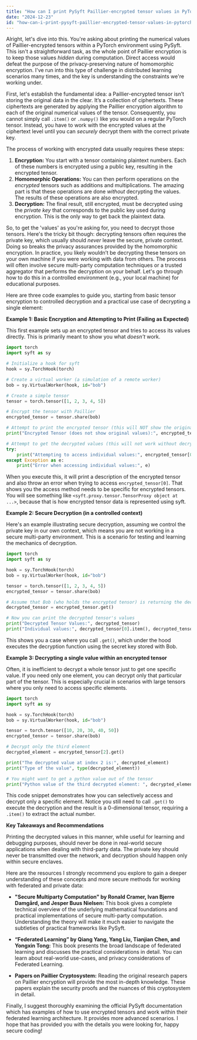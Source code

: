 ```yaml
---
title: "How can I print PySyft Paillier-encrypted tensor values in PyTorch?"
date: "2024-12-23"
id: "how-can-i-print-pysyft-paillier-encrypted-tensor-values-in-pytorch"
---
```


Alright, let's dive into this. You're asking about printing the numerical values of Paillier-encrypted tensors within a PyTorch environment using PySyft. This isn't a straightforward task, as the whole point of Paillier encryption is to keep those values *hidden* during computation. Direct access would defeat the purpose of the privacy-preserving nature of homomorphic encryption. I've run into this type of challenge in distributed learning scenarios many times, and the key is understanding the constraints we're working under.

First, let's establish the fundamental idea: a Paillier-encrypted tensor isn’t storing the original data in the clear. It’s a collection of ciphertexts. These ciphertexts are generated by applying the Paillier encryption algorithm to each of the original numerical values of the tensor. Consequently, you cannot simply call `.item()` or `.numpy()` like you would on a regular PyTorch tensor. Instead, you have to work with the encrypted values at the ciphertext level until you can *securely* decrypt them with the correct private key.

The process of working with encrypted data usually requires these steps:

1.  **Encryption:**  You start with a tensor containing plaintext numbers. Each of these numbers is encrypted using a public key, resulting in the encrypted tensor.
2.  **Homomorphic Operations:** You can then perform operations on the *encrypted* tensors such as additions and multiplications. The amazing part is that these operations are done *without* decrypting the values. The results of these operations are also encrypted.
3. **Decryption:** The final result, still encrypted, must be decrypted using the *private key* that corresponds to the public key used during encryption. This is the only way to get back the plaintext data.

So, to get the 'values' as you're asking for, you need to decrypt those tensors. Here's the tricky bit though: decrypting tensors often requires the private key, which usually should *never* leave the secure, private context. Doing so breaks the privacy assurances provided by the homomorphic encryption. In practice, you likely wouldn’t be decrypting these tensors on your own machine if you were working with data from others. The process will often involve secure multi-party computation techniques or a trusted aggregator that performs the decryption on your behalf. Let's go through how to do this in a controlled environment (e.g., your local machine) for educational purposes.

Here are three code examples to guide you, starting from basic tensor encryption to controlled decryption and a practical use case of decrypting a single element:

**Example 1: Basic Encryption and Attempting to Print (Failing as Expected)**

This first example sets up an encrypted tensor and tries to access its values directly. This is primarily meant to show you what *doesn't* work.

```python
import torch
import syft as sy

# Initialize a hook for syft
hook = sy.TorchHook(torch)

# Create a virtual worker (a simulation of a remote worker)
bob = sy.VirtualWorker(hook, id="bob")

# Create a simple tensor
tensor = torch.tensor([1, 2, 3, 4, 5])

# Encrypt the tensor with Paillier
encrypted_tensor = tensor.share(bob)

# Attempt to print the encrypted tensor (this will NOT show the original values)
print("Encrypted Tensor (does not show original values):", encrypted_tensor)

# Attempt to get the decrypted values (this will not work without decryption)
try:
    print("Attempting to access individual values:", encrypted_tensor[0])
except Exception as e:
    print("Error when accessing individual values:", e)
```

When you execute this, it will print a description of the encrypted tensor and also throw an error when trying to access `encrypted_tensor[0]`. That shows you the access method needs to be specific for encrypted tensors. You will see something like `<syft.proxy.tensor.TensorProxy object at ...>`, because that is how encrypted tensor data is represented using syft.

**Example 2: Secure Decryption (in a controlled context)**

Here's an example illustrating secure decryption, assuming we control the private key in our own context, which means you are not working in a secure multi-party environment. This is a scenario for testing and learning the mechanics of decryption.

```python
import torch
import syft as sy

hook = sy.TorchHook(torch)
bob = sy.VirtualWorker(hook, id="bob")

tensor = torch.tensor([1, 2, 3, 4, 5])
encrypted_tensor = tensor.share(bob)

# Assume that Bob (who holds the encrypted tensor) is returning the decrypted result
decrypted_tensor = encrypted_tensor.get()

# Now you can print the decrypted tensor's values
print("Decrypted Tensor Values:", decrypted_tensor)
print("Individual values:", decrypted_tensor[0].item(), decrypted_tensor[1].item())
```

This shows you a case where you call `.get()`, which under the hood executes the decryption function using the secret key stored with Bob.

**Example 3: Decrypting a single value within an encrypted tensor**

Often, it is inefficient to decrypt a whole tensor just to get one specific value. If you need only one element, you can decrypt only that particular part of the tensor. This is especially crucial in scenarios with large tensors where you only need to access specific elements.

```python
import torch
import syft as sy

hook = sy.TorchHook(torch)
bob = sy.VirtualWorker(hook, id="bob")

tensor = torch.tensor([10, 20, 30, 40, 50])
encrypted_tensor = tensor.share(bob)

# Decrypt only the third element
decrypted_element = encrypted_tensor[2].get()

print("The decrypted value at index 2 is:", decrypted_element)
print("Type of the value", type(decrypted_element))

# You might want to get a python value out of the tensor
print("Python value of the third decrypted element: ", decrypted_element.item())
```

This code snippet demonstrates how you can selectively access and decrypt only a specific element. Notice you still need to call `.get()` to execute the decryption and the result is a 0-dimensional tensor, requiring a `.item()` to extract the actual number.

**Key Takeaways and Recommendations**

Printing the decrypted values in this manner, while useful for learning and debugging purposes, should never be done in real-world secure applications when dealing with third-party data. The private key should never be transmitted over the network, and decryption should happen only within secure enclaves.

Here are the resources I strongly recommend you explore to gain a deeper understanding of these concepts and more secure methods for working with federated and private data:

*   **"Secure Multiparty Computation" by Ronald Cramer, Ivan Bjerre Damgård, and Jesper Buus Nielsen:** This book gives a complete technical overview of the underlying mathematical foundations and practical implementations of secure multi-party computation. Understanding the theory will make it much easier to navigate the subtleties of practical frameworks like PySyft.

*   **“Federated Learning” by Qiang Yang, Yang Liu, Tianjian Chen, and Yongxin Tong:** This book presents the broad landscape of federated learning and discusses the practical considerations in detail. You can learn about real-world use-cases, and privacy considerations of Federated Learning.

*   **Papers on Paillier Cryptosystem:** Reading the original research papers on Paillier encryption will provide the most in-depth knowledge. These papers explain the security proofs and the nuances of this cryptosystem in detail.

Finally, I suggest thoroughly examining the official PySyft documentation which has examples of how to use encrypted tensors and work within their federated learning architecture. It provides more advanced scenarios. I hope that has provided you with the details you were looking for, happy secure coding!
